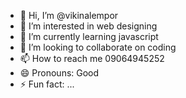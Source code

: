 - 👋 Hi, I’m @vikinalempor
- 👀 I’m interested in web designing
- 🌱 I’m currently learning javascript
- 💞️ I’m looking to collaborate on coding
- 📫 How to reach me 09064945252
- 😄 Pronouns: Good
- ⚡ Fun fact: ...

<!---
vikinalempor/vikinalempor is a ✨ special ✨ repository because its `README.md` (this file) appears on your GitHub profile.
You can click the Preview link to take a look at your changes.
--->
